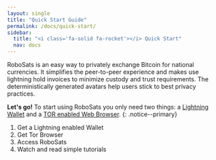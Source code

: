 ```yaml
---
layout: single
title: "Quick Start Guide"
permalink: /docs/quick-start/
sidebar:
  title: "<i class='fa-solid fa-rocket'></i> Quick Start"
  nav: docs
--- 
```

RoboSats is an easy way to privately exchange Bitcoin for national currencies.  It simplifies the peer-to-peer experience and makes use lightning hold invoices to minimize custody and trust requirements. The deterministically generated avatars help users stick to best privacy practices.

**Let's go!** To start using RoboSats you only need two things: a [<i class='fa-solid fa-wallet'></i>  Lightning Wallet](/docs/wallets/) and a [TOR enabled Web Browser](/docs/tor/).
{: .notice--primary}

1. Get a Lightning enabled Wallet
2. Get Tor Browser
3. Access RoboSats
4. Watch and read simple tutorials